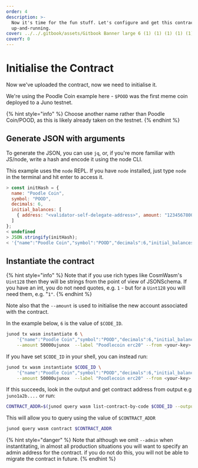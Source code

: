 ```yaml
---
order: 4
description: >-
  Now it's time for the fun stuff. Let's configure and get this contract
  up-and-running.
cover: ../../.gitbook/assets/Gitbook Banner large 6 (1) (1) (1) (1) (1) (1) (20).png
coverY: 0
---
```


# Initialise the Contract

Now we've uploaded the contract, now we need to initialise it.

We're using the Poodle Coin example here - `$POOD` was the first meme coin deployed to a Juno testnet.

{% hint style="info" %}
Choose another name rather than Poodle Coin/POOD, as this is likely already taken on the testnet.
{% endhint %}

## Generate JSON with arguments

To generate the JSON, you can use `jq`, or, if you're more familiar with JS/node, write a hash and encode it using the node CLI.

This example uses the `node` REPL. If you have `node` installed, just type `node` in the terminal and hit enter to access it.

```javascript
> const initHash = {
  name: "Poodle Coin",
  symbol: "POOD",
  decimals: 6,
  initial_balances: [
    { address: "<validator-self-delegate-address>", amount: "12345678000"},
  ]
};
< undefined
> JSON.stringify(initHash);
< '{"name":"Poodle Coin","symbol":"POOD","decimals":6,"initial_balances":[{"address":"<validator-self-delegate-address>","amount":"12345678000"}]}'
```

## Instantiate the contract

{% hint style="info" %}
Note that if you use rich types like CosmWasm's `Uint128` then they will be strings from the point of view of JSONSchema. If you have an int, you do not need quotes, e.g. `1` - but for a `Uint128` you will need them, e.g. "`1"`.
{% endhint %}

Note also that the `--amount` is used to initialise the new account associated with the contract.

In the example below, `6` is the value of `$CODE_ID`.

```bash
junod tx wasm instantiate 6 \
    '{"name":"Poodle Coin","symbol":"POOD","decimals":6,"initial_balances":[{"address":"<validator-self-delegate-address>","amount":"12345678000"}]}' \
    --amount 50000ujunox  --label "Poodlecoin erc20" --from <your-key> --chain-id <chain-id> --gas-prices 0.1ujunox --gas auto --gas-adjustment 1.3 -b block -y
```

If you have set `$CODE_ID` in your shell, you can instead run:

```bash
junod tx wasm instantiate $CODE_ID \
    '{"name":"Poodle Coin","symbol":"POOD","decimals":6,"initial_balances":[{"address":"<validator-self-delegate-address>","amount":"12345678000"}]}' \
    --amount 50000ujunox  --label "Poodlecoin erc20" --from <your-key> --chain-id <chain-id> --gas-prices 0.1ujunox --gas auto --gas-adjustment 1.3 -b block -y
```

If this succeeds, look in the output and get contract address from output e.g `juno1a2b....` or run:

```bash
CONTRACT_ADDR=$(junod query wasm list-contract-by-code $CODE_ID --output json | jq -r '.contracts[0]')
```

This will allow you to query using the value of `$CONTRACT_ADDR`

```bash
junod query wasm contract $CONTRACT_ADDR
```

{% hint style="danger" %}
Note that although we omit `--admin` when instantitating, in almost all production situations you will want to specify an admin address for the contract. if you do not do this, you will not be able to migrate the contract in future.
{% endhint %}
